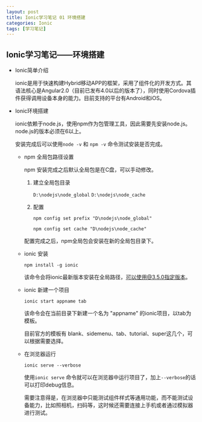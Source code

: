 ```yaml
---
layout: post
title: Ionic学习笔记 01 环境搭建
categories: Ionic
tags: [学习笔记]
---
```


## Ionic学习笔记——环境搭建


- Ionic简单介绍

    ionic是用于快速构建Hybrid移动APP的框架，采用了组件化的开发方式。其语法核心是Angular2.0（目前已发布4.0以后的版本了），同时使用Cordova插件获得调用设备本身的能力。目前支持的平台有Android和iOS。

- Ionic环境搭建

    ionic依赖于node.js，使用npm作为包管理工具，因此需要先安装node.js。node.js的版本必须在6以上。

    安装完成后可以使用`node -v` 和 `npm -v` 命令测试安装是否完成。

    -   npm 全局包路径设置

        npm 安装完成之后默认全局包是在C盘，可以手动修改。

        1.  建立全局包目录

            `D:\nodejs\node_global` `D:\nodejs\node_cache`

        2.  配置

            `npm config set prefix "D\nodejs\node_global"`

            `npm config set cache "D\nodejs\node_cache"`

        配置完成之后，npm全局包会安装在新的全局包目录下。

    -   ionic 安装

        `npm install -g ionic`

        该命令会将ionic最新版本安装在全局路径，可以使用@3.5.0指定版本。

    -   ionic 新建一个项目

        `ionic start appname tab`

        该命令会在当前目录下新建一个名为 "appname" 的ionic项目，以tab为模板。

        目前官方的模板有 blank、sidemenu、tab、tutorial、super这几个，可以根据需要选择。

    -   在浏览器运行

        `ionic serve --verbose`

        使用`ionic serve` 命令就可以在浏览器中运行项目了，加上`--verbose`的话可以打印debug信息。

        需要注意得是，在浏览器中只能测试组件样式等通用功能，而不能测试设备能力，比如照相机，扫码等，这时候还需要连接上手机或者通过模拟器进行测试。

    ​
